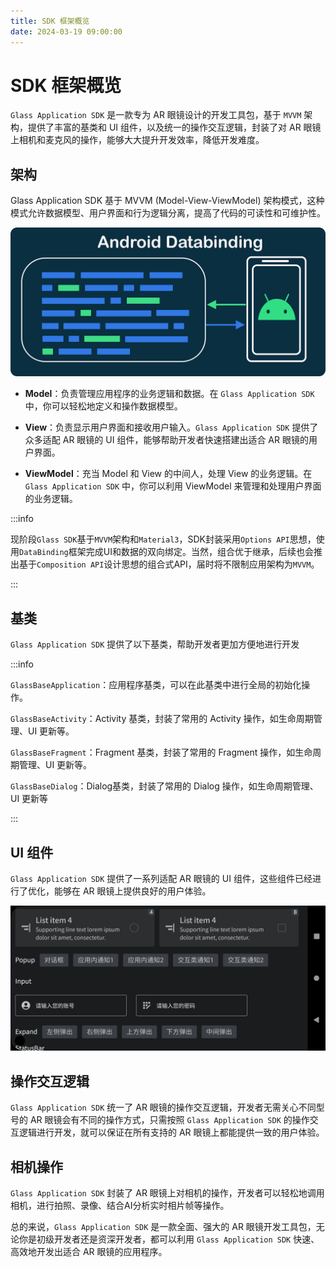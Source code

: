 ```yaml
---
title: SDK 框架概览
date: 2024-03-19 09:00:00
---
```


# SDK 框架概览

`Glass Application SDK` 是一款专为 AR 眼镜设计的开发工具包，基于 `MVVM` 架构，提供了丰富的基类和 UI 组件，以及统一的操作交互逻辑，封装了对 AR 眼镜上相机和麦克风的操作，能够大大提升开发效率，降低开发难度。

## 架构

Glass Application SDK 基于 MVVM (Model-View-ViewModel) 架构模式，这种模式允许数据模型、用户界面和行为逻辑分离，提高了代码的可读性和可维护性。

<p align="center"><img src="./overview_template_base_class.assets/1*F_EapUfBMsP08Qpytncjrg.png" alt="img" width="600"/></p>

- **Model**：负责管理应用程序的业务逻辑和数据。在 `Glass Application SDK` 中，你可以轻松地定义和操作数据模型。

- **View**：负责显示用户界面和接收用户输入。`Glass Application SDK` 提供了众多适配 AR 眼镜的 UI 组件，能够帮助开发者快速搭建出适合 AR 眼镜的用户界面。

- **ViewModel**：充当 Model 和 View 的中间人，处理 View 的业务逻辑。在 `Glass Application SDK` 中，你可以利用 ViewModel 来管理和处理用户界面的业务逻辑。



:::info

现阶段`Glass SDK`基于`MVVM`架构和`Material3`，SDK封装采用`Options API`思想，使用`DataBinding`框架完成UI和数据的双向绑定。当然，组合优于继承，后续也会推出基于`Composition API`设计思想的组合式API，届时将不限制应用架构为`MVVM`。

:::



## 基类

`Glass Application SDK` 提供了以下基类，帮助开发者更加方便地进行开发

:::info

`GlassBaseApplication`：应用程序基类，可以在此基类中进行全局的初始化操作。

`GlassBaseActivity`：Activity 基类，封装了常用的 Activity 操作，如生命周期管理、UI 更新等。

`GlassBaseFragment`：Fragment 基类，封装了常用的 Fragment 操作，如生命周期管理、UI 更新等。

`GlassBaseDialog`：Dialog基类，封装了常用的 Dialog 操作，如生命周期管理、UI 更新等

:::

## UI 组件

`Glass Application SDK` 提供了一系列适配 AR 眼镜的 UI 组件，这些组件已经进行了优化，能够在 AR 眼镜上提供良好的用户体验。

<p align="center"><img src="./overview_template_base_class.assets/image-20240411153005240.png" alt="image-20240411153005240" width=800/></p>

## 操作交互逻辑

`Glass Application SDK` 统一了 AR 眼镜的操作交互逻辑，开发者无需关心不同型号的 AR 眼镜会有不同的操作方式，只需按照 `Glass Application SDK` 的操作交互逻辑进行开发，就可以保证在所有支持的 AR 眼镜上都能提供一致的用户体验。

## 相机操作

`Glass Application SDK` 封装了 AR 眼镜上对相机的操作，开发者可以轻松地调用相机，进行拍照、录像、结合AI分析实时相片帧等操作。

总的来说，`Glass Application SDK` 是一款全面、强大的 AR 眼镜开发工具包，无论你是初级开发者还是资深开发者，都可以利用 `Glass Application SDK` 快速、高效地开发出适合 AR 眼镜的应用程序。
